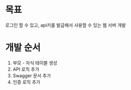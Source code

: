 # 목표
로그인 할 수 있고, api키를 발급해서 사용할 수 있는 웹 서버 개발

# 개발 순서
1. 부모 - 자식 테이블 생성
2. API 로직 추가
3. Swagger 문서 추가
4. 인증 로직 추가